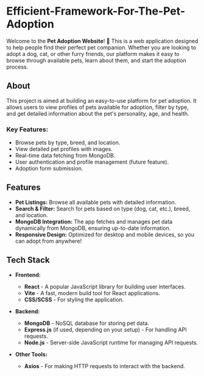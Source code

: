 # Efficient-Framework-For-The-Pet-Adoption

Welcome to the **Pet Adoption Website**! 🐾 This is a web application designed to help people find their perfect pet companion. Whether you are looking to adopt a dog, cat, or other furry friends, our platform makes it easy to browse through available pets, learn about them, and start the adoption process.

## About

This project is aimed at building an easy-to-use platform for pet adoption. It allows users to view profiles of pets available for adoption, filter by type, and get detailed information about the pet's personality, age, and health.

### Key Features:
- Browse pets by type, breed, and location.
- View detailed pet profiles with images.
- Real-time data fetching from MongoDB.
- User authentication and profile management (future feature).
- Adoption form submission.

## Features

- **Pet Listings:** Browse all available pets with detailed information.
- **Search & Filter:** Search for pets based on type (dog, cat, etc.), breed, and location.
- **MongoDB Integration:** The app fetches and manages pet data dynamically from MongoDB, ensuring up-to-date information.
- **Responsive Design:** Optimized for desktop and mobile devices, so you can adopt from anywhere!

## Tech Stack

- **Frontend:**  
  - **React** - A popular JavaScript library for building user interfaces.
  - **Vite** - A fast, modern build tool for React applications.
  - **CSS/SCSS** - For styling the application.
  
- **Backend:**  
  - **MongoDB** - NoSQL database for storing pet data.
  - **Express.js** (if used, depending on your setup) - For handling API requests.
  - **Node.js** - Server-side JavaScript runtime for managing API requests.

- **Other Tools:**  
  - **Axios** - For making HTTP requests to interact with the backend.
